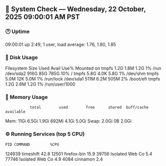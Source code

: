 ## 🧩 System Check — Wednesday, 22 October, 2025 09:00:01 AM PST
### 🕐 Uptime
 09:00:01 up  2:49,  1 user,  load average: 1.76, 1.80, 1.85
### 💾 Disk Usage
Filesystem      Size  Used Avail Use% Mounted on
tmpfs           1.2G  1.8M  1.2G   1% /run
/dev/sda2       916G   85G  785G  10% /
tmpfs           5.8G  4.0K  5.8G   1% /dev/shm
tmpfs           5.0M   12K  5.0M   1% /run/lock
/dev/sda1       511M  6.2M  505M   2% /boot/efi
tmpfs           1.2G  2.6M  1.2G   1% /run/user/1000
### 🧠 Memory Usage
               total        used        free      shared  buff/cache   available
Mem:            11Gi       6.5Gi       1.9Gi       692Mi       4.1Gi       5.0Gi
Swap:          2.0Gi          0B       2.0Gi
### ⚙️ Running Services (top 5 CPU)
    PID COMMAND         %CPU
 124939 timeshift       42.8
  12501 firefox-bin     15.9
  39756 Isolated Web Co  5.4
  77746 Isolated Web Co  4.9
   4084 cinnamon         2.4
